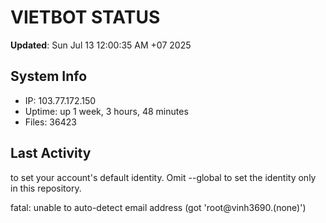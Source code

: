 # VIETBOT STATUS
**Updated**: Sun Jul 13 12:00:35 AM +07 2025

## System Info
- IP: 103.77.172.150
- Uptime: up 1 week, 3 hours, 48 minutes
- Files: 36423

## Last Activity

to set your account's default identity.
Omit --global to set the identity only in this repository.

fatal: unable to auto-detect email address (got 'root@vinh3690.(none)')
